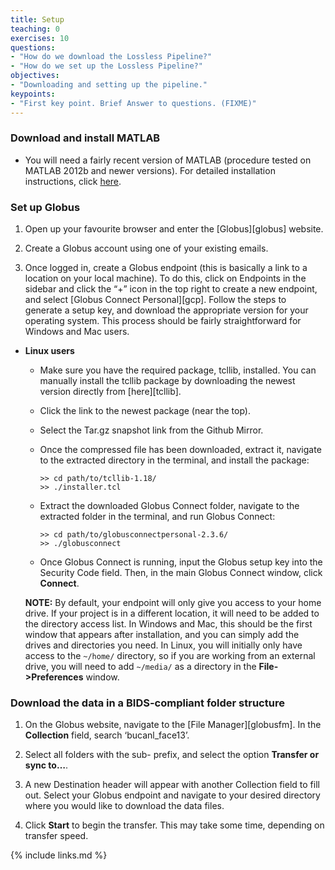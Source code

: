 ```yaml
---
title: Setup
teaching: 0
exercises: 10
questions:
- "How do we download the Lossless Pipeline?"
- "How do we set up the Lossless Pipeline?"
objectives:
- "Downloading and setting up the pipeline."
keypoints:
- "First key point. Brief Answer to questions. (FIXME)"
---
```


### Download and install MATLAB

- You will need a fairly recent version of MATLAB (procedure tested on MATLAB 2012b and newer versions). For detailed installation instructions, click [here](https://www.mathworks.com/help/compiler/install-the-matlab-runtime.html).

### Set up Globus

1. Open up your favourite browser and enter the [Globus][globus] website.

2. Create a Globus account using one of your existing emails.

3. Once logged in, create a Globus endpoint (this is basically a link to a location on your local machine). To do this, click on Endpoints in the sidebar and click the “+” icon in the top right to create a new endpoint, and select [Globus Connect Personal][gcp]. Follow the steps to generate a setup key, and download the appropriate version for your operating system. This process should be fairly straightforward for Windows and Mac users.

- **Linux users**

    - Make sure you have the required package, tcllib, installed. You can manually install the tcllib package by downloading the newest version directly from [here][tcllib].

    - Click the link to the newest package (near the top).

    - Select the Tar.gz snapshot link from the Github Mirror.

    - Once the compressed file has been downloaded, extract it, navigate to the extracted directory in the terminal, and install the package:

        `>> cd path/to/tcllib-1.18/`  
	    `>> ./installer.tcl`  

    - Extract the downloaded Globus Connect folder, navigate to the extracted folder in the terminal, and run Globus Connect:

        `>> cd path/to/globusconnectpersonal-2.3.6/`  
        `>> ./globusconnect`  

    - Once Globus Connect is running, input the Globus setup key into the Security Code field. Then, in the main Globus Connect window, click **Connect**.

    **NOTE:** By default, your endpoint will only give you access to your home drive. If your project is in a different location, it will need to be added to the directory access list. In Windows and Mac, this should be the first window that appears after installation, and you can simply add the drives and directories you need. In Linux, you will initially only have access to the `~/home/` directory, so if you are working from an external drive, you will need to add `~/media/` as a directory in the **File->Preferences** window.

### Download the data in a BIDS-compliant folder structure

1. On the Globus website, navigate to the [File Manager][globusfm]. In the **Collection** field, search ‘bucanl_face13’.

2. Select all folders with the sub- prefix, and select the option **Transfer or sync to…**.

3. A new Destination header will appear with another Collection field to fill out. Select your Globus endpoint and navigate to your desired directory where you would like to download the data files.

4. Click **Start** to begin the transfer. This may take some time, depending on transfer speed.

{% include links.md %}

